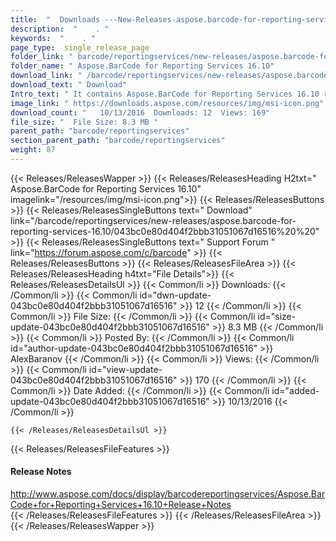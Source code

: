 ```yaml
---
title:  "  Downloads ---New-Releases-aspose.barcode-for-reporting-services-16.10 . " 
description:  "    . " 
keywords:  "    . " 
page_type:  single_release_page
folder_link: " barcode/reportingservices/new-releases/aspose.barcode-for-reporting-services-16.10/"
folder_name: " Aspose.BarCode for Reporting Services 16.10"
download_link: " /barcode/reportingservices/new-releases/aspose.barcode-for-reporting-services-16.10/043bc0e80d404f2bbb31051067d16516"
download_text: " Download"
Intro_text: " It contains Aspose.BarCode for Reporting Services 16.10 release."
image_link: " https://downloads.aspose.com/resources/img/msi-icon.png"
download_count: "   10/13/2016  Downloads: 12  Views: 169"
file_size: "  File Size: 8.3 MB "
parent_path: "barcode/reportingservices"
section_parent_path: "barcode/reportingservices"
weight: 87 
---
```


{{< Releases/ReleasesWapper >}}
  {{< Releases/ReleasesHeading H2txt=" Aspose.BarCode for Reporting Services 16.10" imagelink="/resources/img/msi-icon.png">}}
  {{< Releases/ReleasesButtons >}}
    {{< Releases/ReleasesSingleButtons text=" Download" link="/barcode/reportingservices/new-releases/aspose.barcode-for-reporting-services-16.10/043bc0e80d404f2bbb31051067d16516%20%20" >}}
    {{< Releases/ReleasesSingleButtons text=" Support Forum " link="https://forum.aspose.com/c/barcode" >}}
  {{< Releases/ReleasesButtons >}}
  {{< Releases/ReleasesFileArea >}}
    {{< Releases/ReleasesHeading h4txt="File Details">}}
    {{< Releases/ReleasesDetailsUl >}}
            {{< Common/li  >}} Downloads: {{< /Common/li >}} 
      {{< Common/li id="dwn-update-043bc0e80d404f2bbb31051067d16516" >}} 12 {{< /Common/li >}} 
      {{< Common/li  >}} File Size: {{< /Common/li >}} 
      {{< Common/li id="size-update-043bc0e80d404f2bbb31051067d16516" >}} 8.3 MB {{< /Common/li >}} 
      {{< Common/li  >}} Posted By: {{< /Common/li >}} 
      {{< Common/li id="author-update-043bc0e80d404f2bbb31051067d16516" >}} AlexBaranov {{< /Common/li >}} 
      {{< Common/li  >}} Views: {{< /Common/li >}} 
      {{< Common/li id="view-update-043bc0e80d404f2bbb31051067d16516" >}} 170 {{< /Common/li >}} 
      {{< Common/li  >}} Date Added: {{< /Common/li >}} 
      {{< Common/li id="added-update-043bc0e80d404f2bbb31051067d16516" >}} 10/13/2016 {{< /Common/li >}} 

    {{< /Releases/ReleasesDetailsUl >}}

  {{< Releases/ReleasesFileFeatures >}}
      <h4>Release Notes</h4><div><a href="http://www.aspose.com/docs/display/barcodereportingservices/Aspose.BarCode+for+Reporting+Services+16.10+Release+Notes">http://www.aspose.com/docs/display/barcodereportingservices/Aspose.BarCode+for+Reporting+Services+16.10+Release+Notes</a></div>
  {{< /Releases/ReleasesFileFeatures >}}
 {{< /Releases/ReleasesFileArea >}}
{{< /Releases/ReleasesWapper >}}


